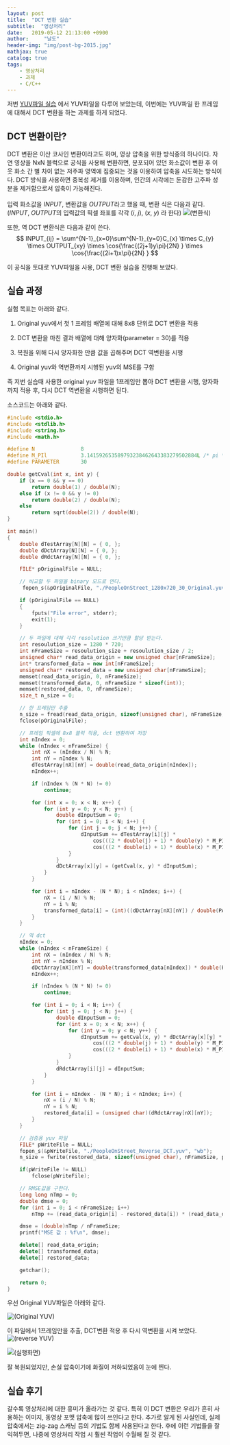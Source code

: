 ```yaml
---
layout: post
title:  "DCT 변환 실습"
subtitle:  "영상처리"
date:   2019-05-12 21:13:00 +0900
author:     "날도"
header-img: "img/post-bg-2015.jpg"
mathjax: true
catalog: true
tags: 
    - 영상처리
    - 과제
    - C/C++
---
```

저번 [YUV파일 실습](https://naldo627.github.io/2019/04/14/yuv-handling/) 에서 YUV파일을 다루어 보았는데, 이번에는 YUV파일 한 프레임에 대해서 DCT 변환을 하는 과제를 하게 되었다.

## DCT 변환이란?
DCT 변환은 이산 코사인 변환이라고도 하며, 영상 압축을 위한 방식중의 하나이다. 자연 영상을 NxN 블럭으로 공식을 사용해 변환하면, 분포되어 있던 화소값이 변환 후 이웃 화소 간 별 차이 없는 저주파 영역에 집중되는 것을 이용하여 압축을 시도하는 방식이다. DCT 방식을 사용하면 중복성 제거를 이용하며, 인간의 시각에는 둔감한 고주파 성분을 제거함으로서 압축이 가능해진다.<br><br>
입력 화소값을 $INPUT$, 변환값을 $OUTPUT$라고 했을 때, 변환 식은 다음과 같다.<br>
($INPUT$, $OUTPUT$의 입력값의 픽셀 좌표를 각각 ($i$, $j$), ($x$, $y$) 라 한다)
![(변환식)](/img/in-post/post-dct-transform/1.png)

또한, 역 DCT 변환식은 다음과 같이 쓴다.
$$
INPUT_{ij} = \sum^{N-1}_{x=0}\sum^{N-1}_{y=0}C_{x} \times C_{y} \times OUTPUT_{xy} \times \cos{\frac{(2j+1)y\pi}{2N} } \times  \cos{\frac{(2i+1)x\pi}{2N} }
$$

이 공식을 토대로 YUV파일을 사용, DCT 변환 실습을 진행해 보았다.

## 실습 과정
실험 목표는 아래와 같다.
1. Original yuv에서 첫 1 프레임 배열에 대해 8x8 단위로 DCT 변환을 적용

2. DCT 변환을 마친 결과 배열에 대해 양자화(parameter = 30)를 적용

3. 복원을 위해 다시 양자화한 만큼 값을 곱해주며 DCT 역변환을 시행

4. Original yuv와 역변환까지 시행된 yuv의 MSE를 구함

즉 저번 실습때 사용한 original yuv 파일을 1프레임만 뽑아 DCT 변환을 시행, 양자화까지 적용 후, 다시 DCT 역변환을 시행하면 된다.

소스코드는 아래와 같다.
```cpp
#include <stdio.h>
#include <stdlib.h>
#include <string.h>
#include <math.h>

#define N				8
#define M_PIl			3.141592653589793238462643383279502884L /* pi */
#define PARAMETER		30

double getCval(int x, int y) {
	if (x == 0 && y == 0)
		return double(1) / double(N);
	else if (x != 0 && y != 0)
		return double(2) / double(N);
	else
		return sqrt(double(2)) / double(N);
}

int main()
{
	double dTestArray[N][N] = { 0, };
	double dDctArray[N][N] = { 0, };
	double dRdctArray[N][N] = { 0, };

	FILE* pOriginalFile = NULL;

	// 비교할 두 파일을 binary 모드로 연다.
	 fopen_s(&pOriginalFile, "./PeopleOnStreet_1280x720_30_Original.yuv", "rb");

	if (pOriginalFile == NULL)
	{
		fputs("File error", stderr);
		exit(1);
	}

	// 두 파일에 대해 각각 resolution 크기만큼 할당 받는다.
	int resoulution_size = 1280 * 720;
	int nFrameSize = resoulution_size + resoulution_size / 2;
	unsigned char* read_data_origin = new unsigned char[nFrameSize];
	int* transformed_data = new int[nFrameSize];
	unsigned char* restored_data = new unsigned char[nFrameSize];
	memset(read_data_origin, 0, nFrameSize);
	memset(transformed_data, 0, nFrameSize * sizeof(int));
	memset(restored_data, 0, nFrameSize);
	size_t n_size = 0;

	// 한 프레임만 추출
	n_size = fread(read_data_origin, sizeof(unsigned char), nFrameSize, pOriginalFile);
	fclose(pOriginalFile);

	// 프레임 픽셀에 8x8 블럭 적용, dct 변환하여 저장
	int nIndex = 0;
	while (nIndex < nFrameSize) {
		int nX = (nIndex / N) % N;
		int nY = nIndex % N;
		dTestArray[nX][nY] = double(read_data_origin[nIndex]);
		nIndex++;

		if (nIndex % (N * N) != 0)
			continue;

		for (int x = 0; x < N; x++) {
			for (int y = 0; y < N; y++) {
				double dInputSum = 0;
				for (int i = 0; i < N; i++) {
					for (int j = 0; j < N; j++) {
						dInputSum += dTestArray[i][j] *
							cos(((2 * double(j) + 1) * double(y) * M_PIl) / (double(2) * double(N))) *
							cos(((2 * double(i) + 1) * double(x) * M_PIl) / (double(2) * double(N)));
					}
				}
				dDctArray[x][y] = (getCval(x, y) * dInputSum); 
			}
		}

		for (int i = nIndex - (N * N); i < nIndex; i++) {
			nX = (i / N) % N;
			nY = i % N;
			transformed_data[i] = (int)((dDctArray[nX][nY]) / double(PARAMETER)); // 양자화
		}
	}

	// 역 dct
	nIndex = 0;
	while (nIndex < nFrameSize) {
		int nX = (nIndex / N) % N;
		int nY = nIndex % N;
		dDctArray[nX][nY] = double(transformed_data[nIndex]) * double(PARAMETER); // 양자화한 만큼 다시 곱함
		nIndex++;

		if (nIndex % (N * N) != 0)
			continue;

		for (int i = 0; i < N; i++) {
			for (int j = 0; j < N; j++) {
				double dInputSum = 0;
				for (int x = 0; x < N; x++) {
					for (int y = 0; y < N; y++) {
						dInputSum += getCval(x, y) * dDctArray[x][y] *
							cos(((2 * double(j) + 1) * double(y) * M_PIl) / (double(2) * double(N))) *
							cos(((2 * double(i) + 1) * double(x) * M_PIl) / (double(2) * double(N)));
					}
				}
				dRdctArray[i][j] = dInputSum;
			}
		}

		for (int i = nIndex - (N * N); i < nIndex; i++) {
			nX = (i / N) % N;
			nY = i % N;
			restored_data[i] = (unsigned char)(dRdctArray[nX][nY]);
		}
	}

    // 검증용 yuv 파일
	FILE* pWriteFile = NULL;
	fopen_s(&pWriteFile, "./PeopleOnStreet_Reverse_DCT.yuv", "wb");
	n_size = fwrite(restored_data, sizeof(unsigned char), nFrameSize, pOriginalFile);

	if(pWriteFile != NULL)
		fclose(pWriteFile);

	// RMSE값을 구한다.
	long long nTmp = 0;
	double dmse = 0;
	for (int i = 0; i < nFrameSize; i++)
		nTmp += (read_data_origin[i] - restored_data[i]) * (read_data_origin[i] - restored_data[i]);

	dmse = (double)nTmp / nFrameSize;
	printf("MSE 값 : %f\n", dmse);

	delete[] read_data_origin;
	delete[] transformed_data;
	delete[] restored_data;

	getchar();

	return 0;
}
```

우선 Original YUV파일은 아래와 같다.

![(Original YUV)](/img/in-post/post-dct-transform/2.png)

이 파일에서 1프레임만을 추출, DCT변환 적용 후 다시 역변환을 시켜 보았다.<br>
![(reverse YUV)](/img/in-post/post-dct-transform/3.png)

![(실행화면)](/img/in-post/post-dct-transform/4.png)

잘 복원되었지만, 손실 압축이기에 화질이 저하되었음이 눈에 띈다.

## 실습 후기
갈수록 영상처리에 대한 흥미가 올라가는 것 같다. 특히 이 DCT 변환은 우리가 흔히 사용하는 이미지, 동영상 포맷 압축에 많이 쓰인다고 한다. 추가로 알게 된 사실인데, 실제 압축에서는 zig-zag 스캐닝 등의 기법도 함께 사용된다고 한다. 후에 이런 기법들을 잘 익혀두면, 나중에 영상처리 작업 시 훨씬 작업이 수월해 질 것 같다. 